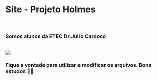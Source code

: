 # Site - Projeto Holmes
<br>
<h3>Somos alunos da ETEC Dr.Julio Cardoso </h3>
<br>
  <img  align="center" src="https://github.com/gustavoguanabara/html-css/blob/master/ajude-a-divulgar/arte001-gustavoguanabara/gustavoguanabara-horizontal.png?raw=true"></a>
<h3>Fique a vontade para utilizar e modificar os arquivos. Bons estudos 👨‍🚀</h3>
<br>


